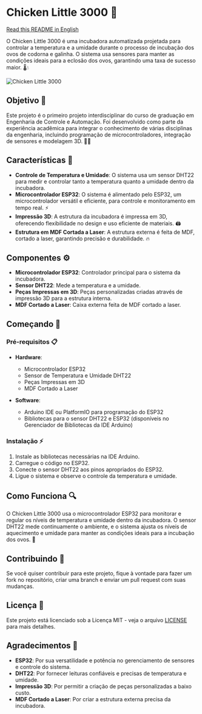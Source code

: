 # Chicken Little 3000 🐣

[Read this README in English](README.md)

O Chicken Little 3000 é uma incubadora automatizada projetada para controlar a temperatura e a umidade durante o processo de incubação dos ovos de codorna e galinha. O sistema usa sensores para manter as condições ideais para a eclosão dos ovos, garantindo uma taxa de sucesso maior. 🌡️💧

![Chicken Little 3000](assets/images/incubadora.png)

## Objetivo 🎯

Este projeto é o primeiro projeto interdisciplinar do curso de graduação em Engenharia de Controle e Automação. Foi desenvolvido como parte da experiência acadêmica para integrar o conhecimento de várias disciplinas da engenharia, incluindo programação de microcontroladores, integração de sensores e modelagem 3D. 🔧📐

## Características 🌟

- **Controle de Temperatura e Umidade**: O sistema usa um sensor DHT22 para medir e controlar tanto a temperatura quanto a umidade dentro da incubadora.
- **Microcontrolador ESP32**: O sistema é alimentado pelo ESP32, um microcontrolador versátil e eficiente, para controle e monitoramento em tempo real. ⚡
- **Impressão 3D**: A estrutura da incubadora é impressa em 3D, oferecendo flexibilidade no design e uso eficiente de materiais. 🖨️
- **Estrutura em MDF Cortada a Laser**: A estrutura externa é feita de MDF, cortado a laser, garantindo precisão e durabilidade. 🔥

## Componentes ⚙️

- **Microcontrolador ESP32**: Controlador principal para o sistema da incubadora.
- **Sensor DHT22**: Mede a temperatura e a umidade.
- **Peças Impressas em 3D**: Peças personalizadas criadas através de impressão 3D para a estrutura interna.
- **MDF Cortado a Laser**: Caixa externa feita de MDF cortado a laser.

## Começando 🚀

### Pré-requisitos 📋

- **Hardware**:
  - Microcontrolador ESP32
  - Sensor de Temperatura e Umidade DHT22
  - Peças Impressas em 3D
  - MDF Cortado a Laser

- **Software**:
  - Arduino IDE ou PlatformIO para programação do ESP32
  - Bibliotecas para o sensor DHT22 e ESP32 (disponíveis no Gerenciador de Bibliotecas da IDE Arduino)

### Instalação ⚡

1. Instale as bibliotecas necessárias na IDE Arduino.
2. Carregue o código no ESP32.
3. Conecte o sensor DHT22 aos pinos apropriados do ESP32.
4. Ligue o sistema e observe o controle da temperatura e umidade.

## Como Funciona 🔍

O Chicken Little 3000 usa o microcontrolador ESP32 para monitorar e regular os níveis de temperatura e umidade dentro da incubadora. O sensor DHT22 mede continuamente o ambiente, e o sistema ajusta os níveis de aquecimento e umidade para manter as condições ideais para a incubação dos ovos. 🥚

## Contribuindo 🤝

Se você quiser contribuir para este projeto, fique à vontade para fazer um fork no repositório, criar uma branch e enviar um pull request com suas mudanças.

## Licença 📜

Este projeto está licenciado sob a Licença MIT - veja o arquivo [LICENSE](LICENSE) para mais detalhes.

## Agradecimentos 🙏

- **ESP32**: Por sua versatilidade e potência no gerenciamento de sensores e controle do sistema.
- **DHT22**: Por fornecer leituras confiáveis e precisas de temperatura e umidade.
- **Impressão 3D**: Por permitir a criação de peças personalizadas a baixo custo.
- **MDF Cortado a Laser**: Por criar a estrutura externa precisa da incubadora.
